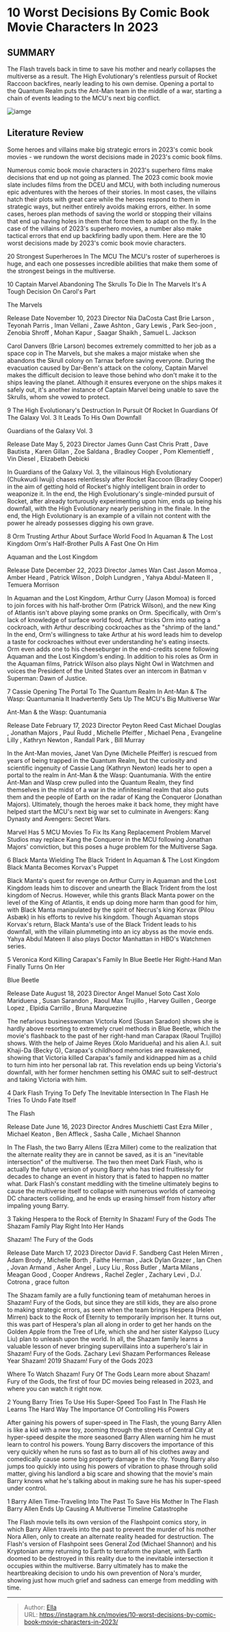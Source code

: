 # 10 Worst Decisions By Comic Book Movie Characters In 2023


## SUMMARY 


 The Flash travels back in time to save his mother and nearly collapses the multiverse as a result. 
 The High Evolutionary&#39;s relentless pursuit of Rocket Raccoon backfires, nearly leading to his own demise. 
 Opening a portal to the Quantum Realm puts the Ant-Man team in the middle of a war, starting a chain of events leading to the MCU&#39;s next big conflict. 

![iamge](https://static1.srcdn.com/wordpress/wp-content/uploads/2024/01/composite-of-ezra-miller-as-the-flash-in-the-chronobowl-and-chukwudi-iwuji-as-the-high-evolutionary-after-an-explosion-in-guardians-of-the-galaxy-3.jpg)

## Literature Review

Some heroes and villains make big strategic errors in 2023&#39;s comic book movies - we rundown the worst decisions made in 2023&#39;s comic book films.




Numerous comic book movie characters in 2023&#39;s superhero films make decisions that end up not going as planned. The 2023 comic book movie slate includes films from the DCEU and MCU, with both including numerous epic adventures with the heroes of their stories. In most cases, the villains hatch their plots with great care while the heroes respond to them in strategic ways, but neither entirely avoids making errors, either.
In some cases, heroes plan methods of saving the world or stopping their villains that end up having holes in them that force them to adapt on the fly. In the case of the villains of 2023&#39;s superhero movies, a number also make tactical errors that end up backfiring badly upon them. Here are the 10 worst decisions made by 2023&#39;s comic book movie characters.
            
 
 20 Strongest Superheroes In The MCU 
The MCU&#39;s roster of superheroes is huge, and each one possesses incredible abilities that make them some of the strongest beings in the multiverse.












 








 10  Captain Marvel Abandoning The Skrulls To Die In The Marvels 
It&#39;s A Tough Decision On Carol&#39;s Part
        

  The Marvels  


  Release Date    November 10, 2023     Director    Nia DaCosta     Cast    Brie Larson , Teyonah Parris , Iman Vellani , Zawe Ashton , Gary Lewis , Park Seo-joon , Zenobia Shroff , Mohan Kapur , Saagar Shaikh , Samuel L. Jackson    


Carol Danvers (Brie Larson) becomes extremely committed to her job as a space cop in The Marvels, but she makes a major mistake when she abandons the Skrull colony on Tarnax before saving everyone. During the evacuation caused by Dar-Benn&#39;s attack on the colony, Captain Marvel makes the difficult decision to leave those behind who don&#39;t make it to the ships leaving the planet. Although it ensures everyone on the ships makes it safely out, it&#39;s another instance of Captain Marvel being unable to save the Skrulls, whom she vowed to protect.





 9  The High Evolutionary&#39;s Destruction In Pursuit Of Rocket In Guardians Of The Galaxy Vol. 3 
It Leads To His Own Downfall


 







  Guardians of the Galaxy Vol. 3  


  Release Date    May 5, 2023     Director    James Gunn     Cast    Chris Pratt , Dave Bautista , Karen Gillan , Zoe Saldana , Bradley Cooper , Pom Klementieff , Vin Diesel , Elizabeth Debicki    


In Guardians of the Galaxy Vol. 3, the villainous High Evolutionary (Chukwudi Iwuji) chases relentlessly after Rocket Raccoon (Bradley Cooper) in the aim of getting hold of Rocket&#39;s highly intelligent brain in order to weaponize it. In the end, the High Evolutionary&#39;s single-minded pursuit of Rocket, after already torturously experimenting upon him, ends up being his downfall, with the High Evolutionary nearly perishing in the finale. In the end, the High Evolutionary is an example of a villain not content with the power he already possesses digging his own grave.





 8  Orm Trusting Arthur About Surface World Food In Aquaman &amp; The Lost Kingdom 
Orm&#39;s Half-Brother Pulls A Fast One On Him
        

  Aquaman and the Lost Kingdom  


  Release Date    December 22, 2023     Director    James Wan     Cast    Jason Momoa , Amber Heard , Patrick Wilson , Dolph Lundgren , Yahya Abdul-Mateen II , Temuera Morrison    


In Aquaman and the Lost Kingdom, Arthur Curry (Jason Momoa) is forced to join forces with his half-brother Orm (Patrick Wilson), and the new King of Atlantis isn&#39;t above playing some pranks on Orm. Specifically, with Orm&#39;s lack of knowledge of surface world food, Arthur tricks Orm into eating a cockroach, with Arthur describing cockroaches as the &#34;shrimp of the land.&#34; In the end, Orm&#39;s willingness to take Arthur at his word leads him to develop a taste for cockroaches without ever understanding he&#39;s eating insects. Orm even adds one to his cheeseburger in the end-credits scene following Aquaman and the Lost Kingdom&#39;s ending.
In addition to his roles as Orm in the Aquaman films, Patrick Wilson also plays Night Owl in Watchmen and voices the President of the United States over an intercom in Batman v Superman: Dawn of Justice. 






 7  Cassie Opening The Portal To The Quantum Realm In Ant-Man &amp; The Wasp: Quantumania 
It Inadvertently Sets Up The MCU&#39;s Big Multiverse War
        

  Ant-Man &amp; the Wasp: Quantumania  


  Release Date    February 17, 2023     Director    Peyton Reed     Cast    Michael Douglas , Jonathan Majors , Paul Rudd , Michelle Pfeiffer , Michael Pena , Evangeline Lilly , Kathryn Newton , Randall Park , Bill Murray    


In the Ant-Man movies, Janet Van Dyne (Michelle Pfeiffer) is rescued from years of being trapped in the Quantum Realm, but the curiosity and scientific ingenuity of Cassie Lang (Kathryn Newton) leads her to open a portal to the realm in Ant-Man &amp; the Wasp: Quantumania. With the entire Ant-Man and Wasp crew pulled into the Quantum Realm, they find themselves in the midst of a war in the infinitesimal realm that also puts them and the people of Earth on the radar of Kang the Conqueror (Jonathan Majors). Ultimately, though the heroes make it back home, they might have helped start the MCU&#39;s next big war set to culminate in Avengers: Kang Dynasty and Avengers: Secret Wars.
            
 
 Marvel Has 5 MCU Movies To Fix Its Kang Replacement Problem 
Marvel Studios may replace Kang the Conqueror in the MCU following Jonathan Majors&#39; conviction, but this poses a huge problem for the Multiverse Saga.








 6  Black Manta Wielding The Black Trident In Aquaman &amp; The Lost Kingdom 
Black Manta Becomes Korvax&#39;s Puppet
        

 Black Manta&#39;s quest for revenge on Arthur Curry in Aquaman and the Lost Kingdom leads him to discover and unearth the Black Trident from the lost kingdom of Necrus. However, while this grants Black Manta power on the level of the King of Atlantis, it ends up doing more harm than good for him, with Black Manta manipulated by the spirit of Necrus&#39;s king Korvax (Pilou Asbæk) in his efforts to revive his kingdom. Though Aquaman stops Korvax&#39;s return, Black Manta&#39;s use of the Black Trident leads to his downfall, with the villain plummeting into an icy abyss as the movie ends.
Yahya Abdul Mateen II also plays Doctor Manhattan in HBO&#39;s Watchmen series. 






 5  Veronica Kord Killing Carapax&#39;s Family In Blue Beetle 
Her Right-Hand Man Finally Turns On Her
        

  Blue Beetle  


  Release Date    August 18, 2023     Director    Angel Manuel Soto     Cast    Xolo Mariduena , Susan Sarandon , Raoul Max Trujillo , Harvey Guillen , George Lopez , Elpidia Carrillo , Bruna Marquezine    


The nefarious businesswoman Victoria Kord (Susan Saradon) shows she is hardly above resorting to extremely cruel methods in Blue Beetle, which the movie&#39;s flashback to the past of her right-hand man Carapax (Raoul Trujillo) shows. With the help of Jaime Reyes (Xolo Maridueña) and his alien A.I. suit Khaji-Da (Becky G), Carapax&#39;s childhood memories are reawakened, showing that Victoria killed Carapax&#39;s family and kidnapped him as a child to turn him into her personal lab rat. This revelation ends up being Victoria&#39;s downfall, with her former henchmen setting his OMAC suit to self-destruct and taking Victoria with him.





 4  Dark Flash Trying To Defy The Inevitable Intersection In The Flash 
He Tries To Undo Fate Itself
        

  The Flash  


  Release Date    June 16, 2023     Director    Andres Muschietti     Cast    Ezra Miller , Michael Keaton , Ben Affleck , Sasha Calle , Michael Shannon    


In The Flash, the two Barry Allens (Ezra Miller) come to the realization that the alternate reality they are in cannot be saved, as it is an &#34;inevitable intersection&#34; of the multiverse. The two then meet Dark Flash, who is actually the future version of young Barry who has tried fruitlessly for decades to change an event in history that is fated to happen no matter what. Dark Flash&#39;s constant meddling with the timeline ultimately begins to cause the multiverse itself to collapse with numerous worlds of cameoing DC characters colliding, and he ends up erasing himself from history after impaling young Barry.





 3  Taking Hespera to the Rock of Eternity In Shazam! Fury of the Gods 
The Shazam Family Play Right Into Her Hands
        

  Shazam! The Fury of the Gods  


  Release Date    March 17, 2023     Director    David F. Sandberg     Cast    Helen Mirren , Adam Brody​ , Michelle Borth , Faithe Herman , Jack Dylan Grazer , Ian Chen , Jovan Armand , Asher Angel , Lucy Liu , Ross Butler , Marta Milans , Meagan Good , Cooper Andrews , Rachel Zegler , Zachary Levi , D.J. Cotrona , grace fulton    


The Shazam family are a fully functioning team of metahuman heroes in Shazam! Fury of the Gods, but since they are still kids, they are also prone to making strategic errors, as seen when the team brings Hespera (Helen Mirren) back to the Rock of Eternity to temporarily imprison her. It turns out, this was part of Hespera&#39;s plan all along in order to get her hands on the Golden Apple from the Tree of Life, which she and her sister Kalypso (Lucy Liu) plan to unleash upon the world. In all, the Shazam family learns a valuable lesson of never bringing supervillains into a superhero&#39;s lair in Shazam! Fury of the Gods.
  Zachary Levi Shazam Performances   Release Year    Shazam!   2019    Shazam! Fury of the Gods   2023    
            
 
 Where To Watch Shazam! Fury Of The Gods 
Learn more about Shazam! Fury of the Gods, the first of four DC movies being released in 2023, and where you can watch it right now. 








 2  Young Barry Tries To Use His Super-Speed Too Fast In The Flash 
He Learns The Hard Way The Importance Of Controlling His Powers


 







After gaining his powers of super-speed in The Flash, the young Barry Allen is like a kid with a new toy, zooming through the streets of Central City at hyper-speed despite the more seasoned Barry Allen warning him he must learn to control his powers. Young Barry discovers the importance of this very quickly when he runs so fast as to burn all of his clothes away and comedically cause some big property damage in the city. Young Barry also jumps too quickly into using his powers of vibration to phase through solid matter, giving his landlord a big scare and showing that the movie&#39;s main Barry knows what he&#39;s talking about in making sure he has his super-speed under control.





 1  Barry Allen Time-Traveling Into The Past To Save His Mother In The Flash 
Barry Allen Ends Up Causing A Multiverse Timeline Catastrophe


 







The Flash movie tells its own version of the Flashpoint comics story, in which Barry Allen travels into the past to prevent the murder of his mother Nora Allen, only to create an alternate reality headed for destruction. The Flash&#39;s version of Flashpoint sees General Zod (Michael Shannon) and his Kryptonian army returning to Earth to terraform the planet, with Earth doomed to be destroyed in this reality due to the inevitable intersection it occupies within the multiverse. Barry ultimately has to make the heartbreaking decision to undo his own prevention of Nora&#39;s murder, showing just how much grief and sadness can emerge from meddling with time. 

---

> Author: [Ella](https://instagram.hk.cn/)  
> URL: https://instagram.hk.cn/movies/10-worst-decisions-by-comic-book-movie-characters-in-2023/  

